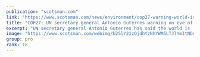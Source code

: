```yaml
---
publication: "scotsman.com"
link: "https://www.scotsman.com/news/environment/cop27-warning-world-is-doomed-unless-cop27-delivers-historic-pact-3906948"
title: "COP27: UN secretary general Antonio Guterres warning on eve of COP27 world is ‘doomed’ without historic pact"
excerpt: "UN secretary general Antonio Guterres has said the world is 'doomed' unless a 'historic pact' is signed between rich and poor countries, speaking on the eve of Cop27."
image: "https://www.scotsman.com/webimg/b25lY21zOjdhYzNhYWM5LTJlYmItNDg0OS1iMjU2LWMxODI1MjVkNjMyNDo5ZjY3NGIzMi02YzRkLTRhNWQtYTMyZC0zMzM3OTVlM2VhYTE=.jpg?width=1200&enable=upscale"
group: pro
rank: 18
---
```

